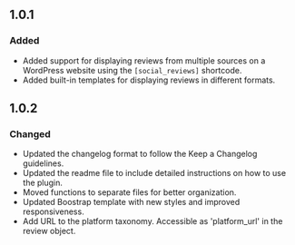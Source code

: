 ## 1.0.1
### Added
- Added support for displaying reviews from multiple sources on a WordPress website using the `[social_reviews]` shortcode.
- Added built-in templates for displaying reviews in different formats.
  
## 1.0.2
### Changed
- Updated the changelog format to follow the Keep a Changelog guidelines.
- Updated the readme file to include detailed instructions on how to use the plugin.
- Moved functions to separate files for better organization.
- Updated Boostrap template with new styles and improved responsiveness.
- Add URL to the platform taxonomy. Accessible as 'platform_url' in the review object.